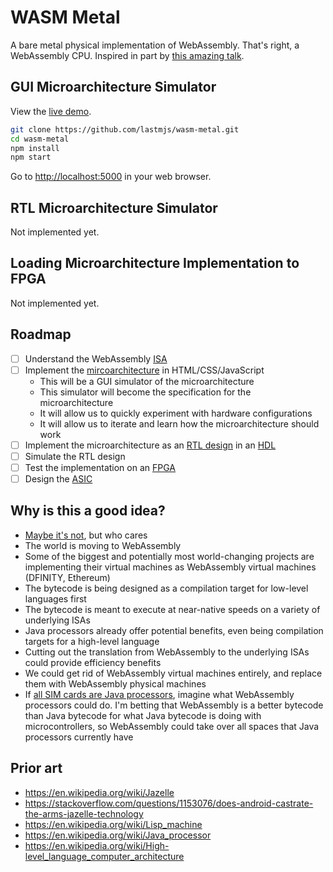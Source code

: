 # WASM Metal

A bare metal physical implementation of WebAssembly. That's right, a WebAssembly CPU. Inspired in part by [this amazing talk](https://www.destroyallsoftware.com/talks/the-birth-and-death-of-javascript).

## GUI Microarchitecture Simulator

View the [live demo](https://wasm-metal-demo.netlify.com).

```bash
git clone https://github.com/lastmjs/wasm-metal.git
cd wasm-metal
npm install
npm start
```

Go to [http://localhost:5000](http://localhost:5000) in your web browser.

## RTL Microarchitecture Simulator

Not implemented yet.

## Loading Microarchitecture Implementation to FPGA

Not implemented yet.

## Roadmap

- [ ] Understand the WebAssembly [ISA](https://en.wikipedia.org/wiki/Instruction_set_architecture)
- [ ] Implement the [mircoarchitecture](https://en.wikipedia.org/wiki/Microarchitecture) in HTML/CSS/JavaScript
  * This will be a GUI simulator of the microarchitecture
  * This simulator will become the specification for the microarchitecture
  * It will allow us to quickly experiment with hardware configurations
  * It will allow us to iterate and learn how the microarchitecture should work
- [ ] Implement the microarchitecture as an [RTL design](https://en.wikipedia.org/wiki/Register-transfer_level#RTL_description) in an [HDL](https://en.wikipedia.org/wiki/Hardware_description_language)
- [ ] Simulate the RTL design
- [ ] Test the implementation on an [FPGA](https://en.wikipedia.org/wiki/Field-programmable_gate_array)
- [ ] Design the [ASIC](https://en.wikipedia.org/wiki/Application-specific_integrated_circuit)

## Why is this a good idea?

* [Maybe it's not](https://twitter.com/lastmjs/status/928682791511789568), but who cares
* The world is moving to WebAssembly
* Some of the biggest and potentially most world-changing projects are implementing their virtual machines as WebAssembly virtual machines (DFINITY, Ethereum)
* The bytecode is being designed as a compilation target for low-level languages first
* The bytecode is meant to execute at near-native speeds on a variety of underlying ISAs
* Java processors already offer potential benefits, even being compilation targets for a high-level language
* Cutting out the translation from WebAssembly to the underlying ISAs could provide efficiency benefits
* We could get rid of WebAssembly virtual machines entirely, and replace them with WebAssembly physical machines
* If [all SIM cards are Java processors](https://twitter.com/hedgeberg/status/935380806549286912), imagine what WebAssembly processors could do. I'm betting that WebAssembly is a better bytecode than Java bytecode for what Java bytecode is doing with microcontrollers, so WebAssembly could take over all spaces that Java processors currently have

## Prior art

* https://en.wikipedia.org/wiki/Jazelle
* https://stackoverflow.com/questions/1153076/does-android-castrate-the-arms-jazelle-technology
* https://en.wikipedia.org/wiki/Lisp_machine
* https://en.wikipedia.org/wiki/Java_processor
* https://en.wikipedia.org/wiki/High-level_language_computer_architecture
